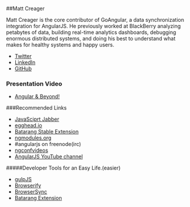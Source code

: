 ##Matt Creager

Matt Creager is the core contributor of GoAngular, a data synchronization integration for AngularJS. He previously worked at BlackBerry analyzing petabytes of data, building real-time analytics dashboards, debugging enormous distributed systems, and doing his best to understand what makes for healthy systems and happy users.

- [Twitter](https://twitter.com/matt_creager)
- [LinkedIn](https://ca.linkedin.com/in/matthewcreager)
- [GitHub](https://github.com/mattcreager)


### Presentation Video

- [Angular & Beyond!](https://www.youtube.com/watch?v=X7bO4Ol5TCk)

###Recommended Links

- [JavaSciprt Jabber](http://devchat.tv/js-jabber/)
- [egghead.io](https://egghead.io/)
- [Batarang Stable Extension](https://chrome.google.com/webstore/detail/angularjs-batarang-stable/niopocochgahfkiccpjmmpchncjoapek)
- [ngmodules.org](http://ngmodules.org/)
- #angularjs on freenode(irc)
- [ngconfvideos](https://www.youtube.com/user/ngconfvideos)
- [AngularJS YouTube channel](https://www.youtube.com/user/angularjs)

#####Developer Tools for an Easy Life.(easier)
- [gulpJS](http://gulpjs.com/)
- [Browserify](http://browserify.org/)
- [BrowserSync](http://www.browsersync.io/)
- [Batarang Extension](https://chrome.google.com/webstore/detail/angularjs-batarang-stable/niopocochgahfkiccpjmmpchncjoapek)

